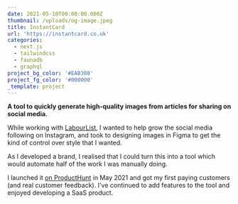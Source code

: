 ```yaml
---
date: 2021-05-10T00:00:00.000Z
thumbnail: /uploads/og-image.jpeg
title: InstantCard
url: 'https://instantcard.co.uk'
categories:
  - next.js
  - tailwindcss
  - faunadb
  - graphql
project_bg_color: '#EAB308'
project_fg_color: '#000000'
_template: project
---
```



**A tool to quickly generate high-quality images from articles for sharing on social media.**

While working with [LabourList](https://labourlist.org), I wanted to help grow the social media following on Instagram, and took to designing images in Figma to get the kind of control over style that I wanted.

As I developed a brand, I realised that I could turn this into a tool which would automate half of the work I was manually doing.

I launched it [on ProductHunt](https://www.producthunt.com/posts/instantcard) in May 2021 and got my first paying customers (and real customer feedback). I've continued to add features to the tool and enjoyed developing a SaaS product.
